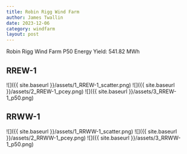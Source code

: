 ```yaml
---
title: Robin Rigg Wind Farm
author: James Twallin
date: 2023-12-06
category: windfarm
layout: post
---
```

Robin Rigg Wind Farm P50 Energy Yield: 541.82 MWh

RREW-1
-------------
![]({{ site.baseurl }}/assets/1_RREW-1_scatter.png)
![]({{ site.baseurl }}/assets/2_RREW-1_pcey.png)
![]({{ site.baseurl }}/assets/3_RREW-1_p50.png)

RRWW-1
-------------
![]({{ site.baseurl }}/assets/1_RRWW-1_scatter.png)
![]({{ site.baseurl }}/assets/2_RRWW-1_pcey.png)
![]({{ site.baseurl }}/assets/3_RRWW-1_p50.png)

